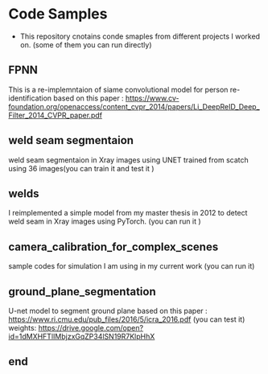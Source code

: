 # Code Samples
- This repository cnotains conde smaples from different projects I worked on. (some of them you can run directly)
## FPNN
This is a re-implemntaion of siame convolutional  model for person re-identification based on this paper : https://www.cv-foundation.org/openaccess/content_cvpr_2014/papers/Li_DeepReID_Deep_Filter_2014_CVPR_paper.pdf
## weld seam segmentaion
weld seam segmentaion in Xray images using UNET trained from scatch using 36 images(you can train it and test it ) 
## welds 
I reimplemented a simple model from my master thesis in 2012 to detect weld seam in Xray images using PyTorch. (you can run it )
## camera_calibration_for_complex_scenes
sample codes for simulation I am using in my current work (you can run it)
## ground_plane_segmentation
U-net model to segment ground plane based on this paper : 
https://www.ri.cmu.edu/pub_files/2016/5/icra_2016.pdf
(you can test it)
weights: 
https://drive.google.com/open?id=1dMXHFTlIMbjzxGqZP34lSN19R7KlpHhX

## end

